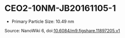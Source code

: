 <a name="material" />

# CEO2-10NM-JB20161105-1
<script type="application/ld+json">
  {
    "@context": "https://schema.org/",
    "@type": "ChemicalSubstance",
    "@id": "https://egonw.github.io/nanowiki/nanowiki496.html#material",
    "http://purl.org/dc/terms/conformsTo":
      {
        "@type": "CreativeWork",
        "@id": "https://bioschemas.org/profiles/ChemicalSubstance/0.4-RELEASE/"
      },
    "identfier": "496",
    "name": "CEO2-10NM-JB20161105-1",
    "url": "https://egonw.github.io/nanowiki/nanowiki496.html#material",
    "sameAs": "http://127.0.0.1/mediawiki/index.php/Special:URIResolver/CEO2-2D10NM-2DJB20161105-2D1"
  }
</script>


* Primary Particle Size: 10.49 nm


Source: NanoWiki 6, doi:[10.6084/m9.figshare.11897205.v1](https://doi.org/10.6084/m9.figshare.11897205.v1)
